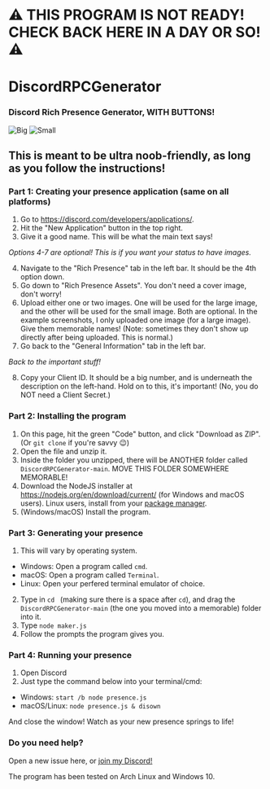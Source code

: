 # ⚠️ THIS PROGRAM IS NOT READY! CHECK BACK HERE IN A DAY OR SO! ⚠️

# DiscordRPCGenerator
### Discord Rich Presence Generator, WITH BUTTONS!

![Big](https://linus-tech.tips/T7VQq5w27N.png)
![Small](https://linus-tech.tips/XqJ6wDtW6H.png)

## This is meant to be ultra noob-friendly, as long as you follow the instructions!

### Part 1: Creating your presence application (same on all platforms)

1. Go to https://discord.com/developers/applications/.
2. Hit the "New Application" button in the top right.
3. Give it a good name. This will be what the main text says!

*Options 4-7 are optional! This is if you want your status to have images.*

4. Navigate to the "Rich Presence" tab in the left bar. It should be the 4th option down.
5. Go down to "Rich Presence Assets". You don't need a cover image, don't worry!
6. Upload either one or two images. One will be used for the large image, and the other will be used for the small image. Both are optional. In the example screenshots, I only uploaded one image (for a large image). Give them memorable names! (Note: sometimes they don't show up directly after being uploaded. This is normal.)
7. Go back to the "General Information" tab in the left bar. 

*Back to the important stuff!*

8. Copy your Client ID. It should be a big number, and is underneath the description on the left-hand. Hold on to this, it's important! (No, you do NOT need a Client Secret.)

### Part 2: Installing the program

1. On this page, hit the green "Code" button, and click "Download as ZIP". (Or `git clone` if you're savvy 😉)
2. Open the file and unzip it.
3. Inside the folder you unzipped, there will be ANOTHER folder called `DiscordRPCGenerator-main`. MOVE THIS FOLDER SOMEWHERE MEMORABLE!
4. Download the NodeJS installer at https://nodejs.org/en/download/current/ (for Windows and macOS users). Linux users, install from your [package manager](https://nodejs.org/en/download/package-manager/).
5. (Windows/macOS) Install the program.

### Part 3: Generating your presence

1. This will vary by operating system. 
- Windows: Open a program called `cmd`. 
- macOS: Open a program called `Terminal`.
- Linux: Open your perfered terminal emulator of choice.
2. Type in `cd ` (making sure there is a space after `cd`), and drag the `DiscordRPCGenerator-main` (the one you moved into a memorable) folder into it.
3. Type `node maker.js`
4. Follow the prompts the program gives you.

### Part 4: Running your presence
1. Open Discord
2. Just type the command below into your terminal/cmd:
- Windows: `start /b node presence.js`
- macOS/Linux: `node presence.js & disown`

And close the window! Watch as your new presence springs to life!


### Do you need help?
Open a new issue here, or [join my Discord!](https://discord.com/invite/mG94DqX)

The program has been tested on Arch Linux and Windows 10. 
